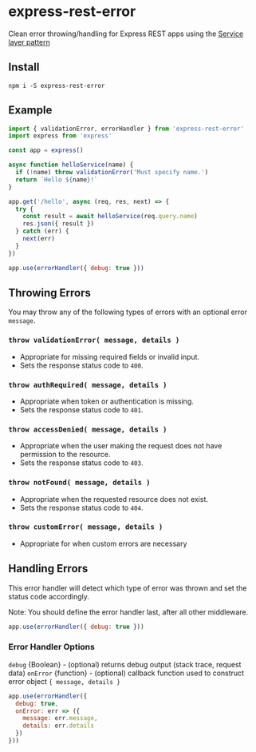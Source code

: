 # express-rest-error

Clean error throwing/handling for Express REST apps using the [Service layer pattern](https://en.wikipedia.org/wiki/Service_layer_pattern)

## Install

```
npm i -S express-rest-error
```

## Example

```js
import { validationError, errorHandler } from 'express-rest-error'
import express from 'express'

const app = express()

async function helloService(name) {
  if (!name) throw validationError('Must specify name.')
  return `Hello ${name}!`
}

app.get('/hello', async (req, res, next) => {
  try {
    const result = await helloService(req.query.name)
    res.json({ result })
  } catch (err) {
    next(err)
  }
})

app.use(errorHandler({ debug: true }))
```

## Throwing Errors

You may throw any of the following types of errors with an optional error `message`.

### `throw validationError( message, details )`

- Appropriate for missing required fields or invalid input.
- Sets the response status code to `400`. 

### `throw authRequired( message, details )`

- Appropriate when token or authentication is missing.
- Sets the response status code to `401`. 

### `throw accessDenied( message, details )` 

- Appropriate when the user making the request does not have permission to the resource.
- Sets the response status code to `403`. 

### `throw notFound( message, details )`

- Appropriate when the requested resource does not exist.
- Sets the response status code to `404`. 


### `throw customError( message, details )`

- Appropriate for when custom errors are necessary

## Handling Errors

This error handler will detect which type of error was thrown and set the status code accordingly.

Note: You should define the error handler last, after all other middleware.

```js
app.use(errorHandler({ debug: true }))
```

### Error Handler Options

`debug` {Boolean} - (optional) returns debug output (stack trace, request data)
`onError` {function} - (optional) callback function used to construct error object `{ message, details }`


```js
app.use(errorHandler({ 
  debug: true,
  onError: err => ({
    message: err.message,
    details: err.details
  })  
}))
```
